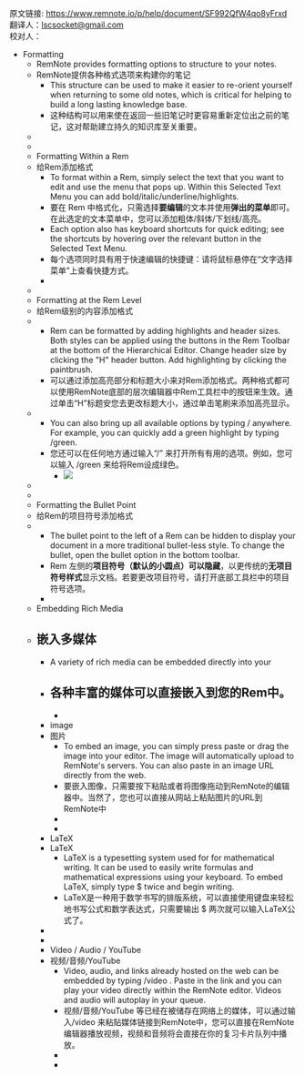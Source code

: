原文链接: https://www.remnote.io/p/help/document/SF992QfW4qo8yFrxd
翻译人：lscsocket@gmail.com  
校对人：

- Formatting
    - RemNote provides formatting options to structure to your notes.
    - RemNote提供各种格式选项来构建你的笔记
        - This structure can be used to make it easier to re-orient yourself when returning to some old notes, which is critical for helping to build a long lasting knowledge base.
        - 这种结构可以用来使在返回一些旧笔记时更容易重新定位出之前的笔记，这对帮助建立持久的知识库至关重要。
    - 
    - 
    - Formatting Within a Rem
    - 给Rem添加格式
        - To format within a Rem, simply select the text that you want to edit and use the menu that pops up. Within this Selected Text Menu you can add bold/italic/underline/highlights.
        - 要在 Rem 中格式化，只需选择**要编辑**的文本并使用**弹出的菜单**即可。在此选定的文本菜单中，您可以添加粗体/斜体/下划线/高亮。
        - Each option also has keyboard shortcuts for quick editing; see the shortcuts by hovering over the relevant button in the Selected Text Menu.
        - 每个选项同时具有用于快速编辑的快捷键：请将鼠标悬停在“文字选择菜单”上查看快捷方式。
        - 
    - 
    - Formatting at the Rem Level
    - 给Rem级别的内容添加格式
    - 
        - Rem can be formatted by adding highlights and header sizes. Both styles can be applied using the buttons in the Rem Toolbar at the bottom of the Hierarchical Editor. Change header size by clicking the "H" header button. Add highlighting by clicking the paintbrush.
        - 可以通过添加高亮部分和标题大小来对Rem添加格式。两种格式都可以使用RemNote底部的层次编辑器中Rem工具栏中的按钮来生效。通过单击“H”标题安您去更改标题大小，通过单击笔刷来添加高亮显示。
    - 
        - You can also bring up all available options by typing / anywhere. For example, you can quickly add a green highlight by typing /green.
        - 您还可以在任何地方通过输入“/” 来打开所有有用的选项。例如，您可以输入 /green 来给将Rem设成绿色。
            - ![](https://i.imgur.com/6bkf1Us.gif)
    - 
    - 
    - Formatting the Bullet Point
    - 给Rem的项目符号添加格式
    - 
        - The bullet point to the left of a Rem can be hidden to display your document in a more traditional bullet-less style. To change the bullet, open the bullet option in the bottom toolbar.
        - Rem 左侧的**项目符号（默认的小圆点）**可以**隐藏**，以更传统的**无项目符号样式**显示文档。若要更改项目符号，请打开底部工具栏中的项目符号选项。
        - 
    - Embedding Rich Media
    - 嵌入多媒体
        - 
        - A variety of rich media can be embedded directly into your
        - 各种丰富的媒体可以直接嵌入到您的Rem中。
            - 
            - 
        - image
        - 图片
            - To embed an image, you can simply press paste or drag the image into your editor. The image will automatically upload to RemNote's servers. You can also paste in an image URL directly from the web.
            - 要嵌入图像，只需要按下粘贴或者将图像拖动到RemNote的编辑器中。当然了，您也可以直接从网站上粘贴图片的URL到RemNote中
            - 
            - 
        - LaTeX
        - LaTeX
            - LaTeX is a typesetting system used for for mathematical writing. It can be used to easily write formulas and mathematical expressions using your keyboard. To embed LaTeX, simply type $  twice and begin writing.
            - LaTeX是一种用于数学书写的排版系统，可以直接使用键盘来轻松地书写公式和数学表达式，只需要输出 $ 两次就可以输入LaTeX公式了。
        - 
        - 
        - Video / Audio / YouTube
        - 视频/音频/YouTube
            - Video, audio, and  links already hosted on the web can be embedded by typing /video . Paste in the link and you can play your video directly within the RemNote editor. Videos and audio will autoplay in your queue.
            - 视频/音频/YouTube 等已经在被储存在网络上的媒体，可以通过输入/video 来粘贴媒体链接到RemNote中，您可以直接在RemNote编辑器播放视频，视频和音频将会直接在你的复习卡片队列中播放。
            - 
            - 
